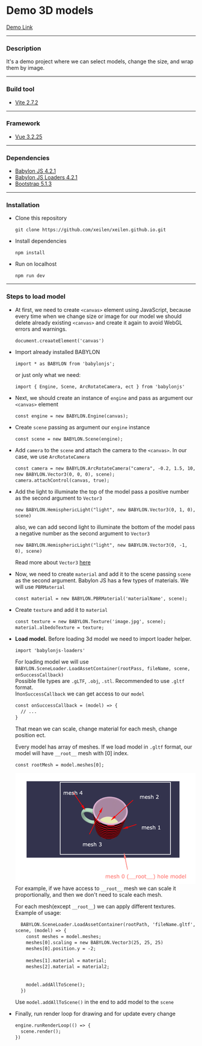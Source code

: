 # Demo 3D models

[Demo Link](https://xeilen.github.io/)

---

### Description

It's a demo project where we can select models, change the size, and wrap them by image.

---

### Build tool

- [Vite 2.7.2](https://vitejs.dev/)

---

### Framework

- [Vue 3.2.25](https://v3.vuejs.org/)

---

### Dependencies

- [Babylon JS 4.2.1](https://www.babylonjs.com/)
- [Babylon JS Loaders 4.2.1](https://www.npmjs.com/package/@babylonjs/loaders)
- [Bootstrap 5.1.3](https://getbootstrap.com/)

---

### Installation

- Clone this repository 
  ```
  git clone https://github.com/xeilen/xeilen.github.io.git
  ```
- Install dependencies
  ```
  npm install
  ```
- Run on localhost
  ```
  npm run dev
  ```

---

### Steps to load model

- At first, we need to create `<canvas>` element using JavaScript, 
  because every time when we change size or image for our model we should delete
  already existing `<canvas>` and create it again to avoid WebGL errors and warnings.
    ```
    document.creaateElement('canvas')
    ```
  
- Import already installed BABYLON
    ```
    import * as BABYLON from 'babylonjs';
    ```
  or just only what we need:
    ```
    import { Engine, Scene, ArcRotateCamera, ect } from 'babylonjs'
    ```

- Next, we should create an instance of `engine` and pass as argument our `<canvas>` element
    ```
    const engine = new BABYLON.Engine(canvas);
    ```

- Create `scene` passing as argument  our `engine` instance
    ```
    const scene = new BABYLON.Scene(engine);
    ```

- Add `camera` to the `scene` and attach the camera to the `<canvas>`. In our case, we use `ArcRotateCamera`
    ```
    const camera = new BABYLON.ArcRotateCamera("camera", -0.2, 1.5, 10, new BABYLON.Vector3(0, 0, 0), scene);
    camera.attachControl(canvas, true);
    ```
  
- Add the light to illuminate the top of the model pass a positive number as the second argument to `Vector3`
    ```
    new BABYLON.HemisphericLight("light", new BABYLON.Vector3(0, 1, 0), scene)
    ```
  also, we can add second light to illuminate the bottom of the model pass a negative number
  as the second argument to `Vector3` 
    ```
    new BABYLON.HemisphericLight("light", new BABYLON.Vector3(0, -1, 0), scene)
    ```
  Read more about `Vector3` [here](https://doc.babylonjs.com/typedoc/classes/babylon.vector3)
  
- Now, we need to create `material` and add it to the scene passing `scene` as the second argument. 
  Babylon JS has a few types of materials. We will use `PBRMaterial`
    ```
    const material = new BABYLON.PBRMaterial('materialName', scene);
    ```

- Create `texture` and add it to `material`
    ```
    const texture = new BABYLON.Texture('image.jpg', scene);
    material.albedoTexture = texture;
    ```
- **Load model.** Before loading 3d model we need to import loader helper.
    ```
    import 'babylonjs-loaders'
    ```
    For loading model we will use `BABYLON.SceneLoader.LoadAssetContainer(rootPass, fileName, scene, onSuccessCallback)`  
    Possible file types are `.gLTF`, `.obj`, `.stl`.
    Recommended to use `.gltf` format.  
    In`onSuccessCallback` we can get access to our `model`
    ```
    const onSuccessCallback = (model) => {
      // ...
    }
    ```
    That mean we can scale, change material for each mesh, change position ect.
    
    Every model has array of meshes. If we load model in `.gltf` format,
    our model will have `__root__` mesh with [0] index.
    ```
    const rootMesh = model.meshes[0];
    ```
    ![img.png](img.png)
    For example, if we have access to `__root__` mesh we can scale it proportionally,
    and then we don't need to scale each mesh.
    
    For each mesh(except `__root__`) we can apply different textures.  
    Example of usage:  
    ```
      BABYLON.SceneLoader.LoadAssetContainer(rootPath, 'fileName.gltf', scene, (model) => {
        const meshes = model.meshes;
        meshes[0].scaling = new BABYLON.Vector3(25, 25, 25)
        meshes[0].position.y = -2;
  
        meshes[1].material = material;
        meshes[2].material = material2;
  
  
        model.addAllToScene();
      })
    ```
    
    Use `model.addAllToScene()` in the end to add model to the `scene`

- Finally, run render loop for drawing and for update every change
  ```
  engine.runRenderLoop(() => {
    scene.render();
  })
  ```

